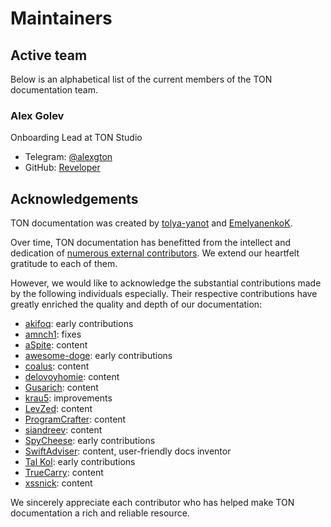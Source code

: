 # Maintainers

## Active team

Below is an alphabetical list of the current members of the TON documentation team.

### Alex Golev

Onboarding Lead at TON Studio

-   Telegram: [@alexgton](https://t.me/alexgton)
-   GitHub: [Reveloper](https://github.com/Reveloper)

## Acknowledgements

TON documentation was created by [tolya-yanot](https://github.com/tolya-yanot) and [EmelyanenkoK](https://github.com/EmelyanenkoK).

Over time, TON documentation has benefitted from the intellect and dedication of [numerous external contributors](https://github.com/ton-community/ton-docs/graphs/contributors). We extend our heartfelt gratitude to each of them.

However, we would like to acknowledge the substantial contributions made by the following individuals especially. Their respective contributions have greatly enriched the quality and depth of our documentation:

-   [akifoq](https://github.com/akifoq): early contributions
-   [amnch1](https://github.com/amnch1): fixes
-   [aSpite](https://github.com/aSpite): content
-   [awesome-doge](https://github.com/awesome-doge): early contributions
-   [coalus](https://github.com/coalus): content
-   [delovoyhomie](https://github.com/delovoyhomie): content
-   [Gusarich](https://github.com/Gusarich): content
-   [krau5](https://github.com/krau5): improvements
-   [LevZed](https://github.com/LevZed): content
-   [ProgramCrafter](https://github.com/ProgramCrafter): content
-   [siandreev](https://github.com/siandreev): content
-   [SpyCheese](https://github.com/SpyCheese): early contributions
-   [SwiftAdviser](https://github.com/SwiftAdviser): content, user-friendly docs inventor
-   [Tal Kol](https://github.com/talkol): early contributions
-   [TrueCarry](https://github.com/TrueCarry): content
-   [xssnick](https://github.com/xssnick): content

We sincerely appreciate each contributor who has helped make TON documentation a rich and reliable resource.
